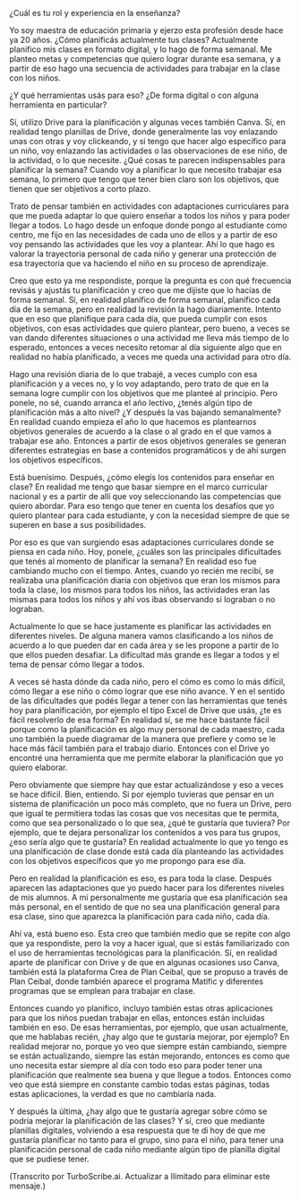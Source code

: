 ¿Cuál es tu rol y experiencia en la enseñanza?

Yo soy maestra de educación primaria y ejerzo esta profesión desde hace ya 20 años. ¿Cómo planificás actualmente tus clases? Actualmente planifico mis clases en formato digital, y lo hago de forma semanal. Me planteo metas y competencias que quiero lograr durante esa semana, y a partir de eso hago una secuencia de actividades para trabajar en la clase con los niños.

¿Y qué herramientas usás para eso? ¿De forma digital o con alguna herramienta en particular?

Sí, utilizo Drive para la planificación y algunas veces también Canva. Sí, en realidad tengo planillas de Drive, donde generalmente las voy enlazando unas con otras y voy clickeando, y si tengo que hacer algo específico para un niño, voy enlazando las actividades o las observaciones de ese niño, de la actividad, o lo que necesite. ¿Qué cosas te parecen indispensables para planificar la semana? Cuando voy a planificar lo que necesito trabajar esa semana, lo primero que tengo que tener bien claro son los objetivos, que tienen que ser objetivos a corto plazo.

Trato de pensar también en actividades con adaptaciones curriculares para que me pueda adaptar lo que quiero enseñar a todos los niños y para poder llegar a todos. Lo hago desde un enfoque donde pongo al estudiante como centro, me fijo en las necesidades de cada uno de ellos y a partir de eso voy pensando las actividades que les voy a plantear. Ahí lo que hago es valorar la trayectoria personal de cada niño y generar una protección de esa trayectoria que va haciendo el niño en su proceso de aprendizaje.

Creo que esto ya me respondiste, porque la pregunta es con qué frecuencia revisás y ajustás tu planificación y creo que me dijiste que lo hacías de forma semanal. Sí, en realidad planifico de forma semanal, planifico cada día de la semana, pero en realidad la revisión la hago diariamente. Intento que en eso que planifique para cada día, que pueda cumplir con esos objetivos, con esas actividades que quiero plantear, pero bueno, a veces se van dando diferentes situaciones o una actividad me lleva más tiempo de lo esperado, entonces a veces necesito retomar al día siguiente algo que en realidad no había planificado, a veces me queda una actividad para otro día.

Hago una revisión diaria de lo que trabajé, a veces cumplo con esa planificación y a veces no, y lo voy adaptando, pero trato de que en la semana logre cumplir con los objetivos que me planteé al principio. Pero ponele, no sé, cuando arranca el año lectivo, ¿tenés algún tipo de planificación más a alto nivel? ¿Y después la vas bajando semanalmente? En realidad cuando empieza el año lo que hacemos es plantearnos objetivos generales de acuerdo a la clase o al grado en el que vamos a trabajar ese año. Entonces a partir de esos objetivos generales se generan diferentes estrategias en base a contenidos programáticos y de ahí surgen los objetivos específicos.

Está buenísimo. Después, ¿cómo elegís los contenidos para enseñar en clase? En realidad me tengo que basar siempre en el marco curricular nacional y es a partir de allí que voy seleccionando las competencias que quiero abordar. Para eso tengo que tener en cuenta los desafíos que yo quiero plantear para cada estudiante, y con la necesidad siempre de que se superen en base a sus posibilidades.

Por eso es que van surgiendo esas adaptaciones curriculares donde se piensa en cada niño. Hoy, ponele, ¿cuáles son las principales dificultades que tenés al momento de planificar la semana? En realidad eso fue cambiando mucho con el tiempo. Antes, cuando yo recién me recibí, se realizaba una planificación diaria con objetivos que eran los mismos para toda la clase, los mismos para todos los niños, las actividades eran las mismas para todos los niños y ahí vos ibas observando si lograban o no lograban.

Actualmente lo que se hace justamente es planificar las actividades en diferentes niveles. De alguna manera vamos clasificando a los niños de acuerdo a lo que pueden dar en cada área y se les propone a partir de lo que ellos pueden desafiar. La dificultad más grande es llegar a todos y el tema de pensar cómo llegar a todos.

A veces sé hasta dónde da cada niño, pero el cómo es como lo más difícil, cómo llegar a ese niño o cómo lograr que ese niño avance. Y en el sentido de las dificultades que podés llegar a tener con las herramientas que tenés hoy para planificación, por ejemplo el tipo Excel de Drive que usás, ¿te es fácil resolverlo de esa forma? En realidad sí, se me hace bastante fácil porque como la planificación es algo muy personal de cada maestro, cada uno también la puede diagramar de la manera que prefiere y como se le hace más fácil también para el trabajo diario. Entonces con el Drive yo encontré una herramienta que me permite elaborar la planificación que yo quiero elaborar.

Pero obviamente que siempre hay que estar actualizándose y eso a veces se hace difícil. Bien, entiendo. Si por ejemplo tuvieras que pensar en un sistema de planificación un poco más completo, que no fuera un Drive, pero que igual te permitiera todas las cosas que vos necesitas que te permita, como que sea personalizado o lo que sea, ¿qué te gustaría que tuviera? Por ejemplo, que te dejara personalizar los contenidos a vos para tus grupos, ¿eso sería algo que te gustaría? En realidad actualmente lo que yo tengo es una planificación de clase donde está cada día planteando las actividades con los objetivos específicos que yo me propongo para ese día.

Pero en realidad la planificación es eso, es para toda la clase. Después aparecen las adaptaciones que yo puedo hacer para los diferentes niveles de mis alumnos. A mí personalmente me gustaría que esa planificación sea más personal, en el sentido de que no sea una planificación general para esa clase, sino que aparezca la planificación para cada niño, cada día.

Ahí va, está bueno eso. Esta creo que también medio que se repite con algo que ya respondiste, pero la voy a hacer igual, que si estás familiarizado con el uso de herramientas tecnológicas para la planificación. Sí, en realidad aparte de planificar con Drive y de que en algunas ocasiones uso Canva, también está la plataforma Crea de Plan Ceibal, que se propuso a través de Plan Ceibal, donde también aparece el programa Matific y diferentes programas que se emplean para trabajar en clase.

Entonces cuando yo planifico, incluyo también estas otras aplicaciones para que los niños puedan trabajar en ellas, entonces están incluidas también en eso. De esas herramientas, por ejemplo, que usan actualmente, que me hablabas recién, ¿hay algo que te gustaría mejorar, por ejemplo? En realidad mejorar no, porque yo veo que siempre están cambiando, siempre se están actualizando, siempre las están mejorando, entonces es como que uno necesita estar siempre al día con todo eso para poder tener una planificación que realmente sea buena y que llegue a todos. Entonces como veo que está siempre en constante cambio todas estas páginas, todas estas aplicaciones, la verdad es que no cambiaría nada.

Y después la última, ¿hay algo que te gustaría agregar sobre cómo se podría mejorar la planificación de las clases? Y sí, creo que mediante planillas digitales, volviendo a esa respuesta que te di hoy de que me gustaría planificar no tanto para el grupo, sino para el niño, para tener una planificación personal de cada niño mediante algún tipo de planilla digital que se pudiese tener.

(Transcrito por TurboScribe.ai. Actualizar a Ilimitado para eliminar este mensaje.)
